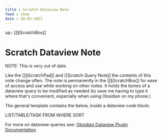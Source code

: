 ```yaml
---
title : Scratch Dataview Note
feed : show
date : 20-03-2023
---
```

up:: [[§ScratchBox]]
# Scratch Dataview Note

NOTE: This is very out of date.

Like the [[§ScratchPad]] and [[Scratch Query Note]] the contents of this note change often. The note is permanently in the [[§ScratchBox]] for ease of access and use while working on other notes. It holds the bones of a dataview query to be modified as needed (to save me having to type it where that's convenient, especially when using Obsidian on my phone.)

The general template contains the below, inside a dataview code block:

LIST/TABLE/TASK
FROM
WHERE
SORT

For more on dataview queries see: [Obsidian Dataview Plugin Documentation](https://blacksmithgu.github.io/obsidian-dataview/query/queries/)